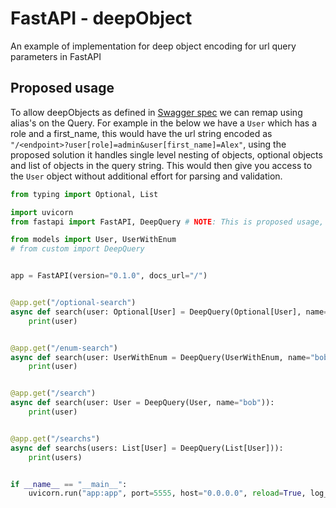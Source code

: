 # FastAPI - deepObject

An example of implementation for deep object encoding for url query parameters in FastAPI

## Proposed usage

To allow deepObjects as defined in [Swagger spec](https://swagger.io/docs/specification/serialization/#query) we can remap using alias's on the Query. For example in the below we have a `User` which has a role and a first_name, this would have the url string encoded as `"/<endpoint>?user[role]=admin&user[first_name]=Alex"`, using the proposed solution it handles single level nesting of objects, optional objects and list of objects in the query string. This would then give you access to the `User` object without additional effort for parsing and validation.

```python
from typing import Optional, List

import uvicorn
from fastapi import FastAPI, DeepQuery # NOTE: This is proposed usage, see custom.py for implementation

from models import User, UserWithEnum
# from custom import DeepQuery


app = FastAPI(version="0.1.0", docs_url="/")


@app.get("/optional-search")
async def search(user: Optional[User] = DeepQuery(Optional[User], name="bob")):
    print(user)


@app.get("/enum-search")
async def search(user: UserWithEnum = DeepQuery(UserWithEnum, name="bob")):
    print(user)


@app.get("/search")
async def search(user: User = DeepQuery(User, name="bob")):
    print(user)


@app.get("/searchs")
async def searchs(users: List[User] = DeepQuery(List[User])):
    print(users)


if __name__ == "__main__":
    uvicorn.run("app:app", port=5555, host="0.0.0.0", reload=True, log_config=None)
```
